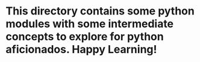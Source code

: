 # This directory contains some python modules with some intermediate concepts to explore for python aficionados. Happy Learning!